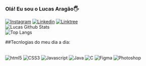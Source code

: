### Olá! Eu sou o Lucas Aragão🖐️

[![Instagram](https://img.shields.io/badge/Instagram-E4405F?style=for-the-badge&logo=instagram&logoColor=white)](https://www.instagram.com/lucas.dynamis/)
[![Linkedin](https://img.shields.io/badge/LinkedIn-0077B5?style=for-the-badge&logo=linkedin&logoColor=white)](linkedin.com/in/lucasdynamis/)
[![Linktree](https://img.shields.io/badge/linktree-39E09B?style=for-the-badge&logo=linktree&logoColor=white)](https://linktr.ee/lucasdynamis)<br>
![Lucas Github Stats](https://github-readme-stats.vercel.app/api?username=LucasDynamis&show_icons=true&theme=dracula)<br>
![Top Langs](https://github-readme-stats.vercel.app/api/top-langs/?username=LucasDynamis&hide_progress=true)

##Tecnlogias do meu dia a dia:
<div style="display: inline_block"><br/>
<img align="center" alt="html5" src="https://img.shields.io/badge/HTML5-E34F26?style=for-the-badge&logo=html5&logoColor=white" /> 
<img align="center" alt="CSS3" src="https://img.shields.io/badge/CSS3-1572B6?style=for-the-badge&logo=css3&logoColor=white" /> 
<img align="center" alt="Javascript" src="https://img.shields.io/badge/JavaScript-F7DF1E?style=for-the-badge&logo=javascript&logoColor=black" />

<img align="center" alt="Java" src="https://img.shields.io/badge/Java-ED8B00?style=for-the-badge&logo=openjdk&logoColor=white" />
<img align="center" alt="C" src="https://img.shields.io/badge/C-00599C?style=for-the-badge&logo=c&logoColor=white" />
<img align="center" alt="Figma" src="https://img.shields.io/badge/Figma-F24E1E?style=for-the-badge&logo=figma&logoColor=white" />
<img align="center" alt="Photoshop" src="https://aleen42.github.io/badges/src/photoshop.svg" />

</div><br>
